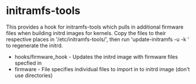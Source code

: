 # initramfs-tools

This provides a hook for initramfs-tools which pulls in additional firmware files when building initrd images for kernels.
Copy the files to their respective places in '/etc/initramfs-tools/', then run 'update-initramfs -u -k <kernel-version>' to regenerate the initrd.

* hooks/firmware_hook - Updates the initrd image with firmware files specfied in
* firmware - File specifies individual files to import in to initrd image (don't use directories)
